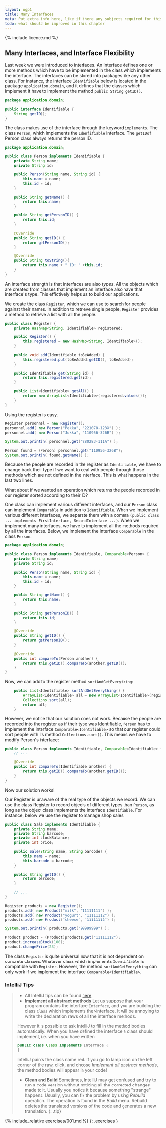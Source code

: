 ```yaml
---
layout: ogp1
title: Many Interfaces
meta: Put extra info here, like if there any subjects required for this subject
todo: what should be improved in this chapter
---
```

{% include licence.md %}

## Many Interfaces, and Interface Flexibility

Last week we were introduced to interfaces. An interface defines one or more methods which have to be implemented in the class which implements the interface. The interfaces can be stored into packages like any other class. For instance, the interface `Identifiable` below is located in the package `application.domain`, and it defines that the classes which implement it have to implement the method `public String getID()`.

```java
package application.domain;

public interface Identifiable {
    String getID();
}
```

The class makes use of the interface through the keyword `implements`. The class `Person`, which implements the `Idenfifiable` interface. The `getIDof` Person class always returns the person ID.

```java
package application.domain;

public class Person implements Identifiable {
    private String name;
    private String id;

    public Person(String name, String id) {
        this.name = name;
        this.id = id;
    }

    public String getName() {
        return this.name;
    }

    public String getPersonID() {
        return this.id;
    }

    @Override
    public String getID() {
        return getPersonID();
    }

    @Override
    public String toString(){
        return this.name + " ID: " +this.id;
    }
}
```

An interface strength is that interfaces are also *types*. All the objects which are created from classes that implement an interface also have that interface's type. This effictively helps us to build our applications.

We create the class `Register`, which we can use to search for people against their names. In addition to retrieve single people, `Register` provides a method to retrieve a list with all the people.

```java
public class Register {
    private HashMap<String, Identifiable> registered;

    public Register() {
        this.registered = new HashMap<String, Identifiable>();
    }

    public void add(Identifiable toBeAdded) {
        this.registered.put(toBeAdded.getID(), toBeAdded);
    }

    public Identifiable get(String id) {
        return this.registered.get(id);
    }

    public List<Identifiable> getAll() {
        return new ArrayList<Identifiable>(registered.values());
    }
}
```

Using the register is easy.

```java
Register personnel = new Register();
personnel.add( new Person("Pekka", "221078-123X") );
personnel.add( new Person("Jukka", "110956-326B") );

System.out.println( personnel.get("280283-111A") );

Person found = (Person) personnel.get("110956-326B");
System.out.println( found.getName() );
```

Because the people are recorded in the register as `Identifiable`, we have to change back their type if we want to deal with people through those methods which are not defined in the interface. This is what happens in the last two lines.

What about if we wanted an operation which returns the people recorded in our register sorted according to their ID?

One class can implement various different interfaces, and our `Person` class can implement `Comparable` in addition to `Identifiable`. When we implement various different interfaces, we separate them with a comma `(public class ... implements FirstInterface, SecondInterface ...)`. When we implement many interfaces, we have to implement all the methods required by all the interfaces. Below, we implement the interface `Comparable` in the class `Person`.

```java
package application.domain;

public class Person implements Identifiable, Comparable<Person> {
    private String name;
    private String id;

    public Person(String name, String id) {
        this.name = name;
        this.id = id;
    }

    public String getName() {
        return this.name;
    }

    public String getPersonID() {
        return this.id;
    }

    @Override
    public String getID() {
        return getPersonID();
    }

    @Override
    public int compareTo(Person another) {
        return this.getID().compareTo(another.getID());
    }
}
```

Now, we can add to the register method `sortAndGetEverything`:

```java
    public List<Identifiable> sortAndGetEverything() {
        ArrayList<Identifiable> all = new ArrayList<Identifiable>(registered.values());
        Collections.sort(all);
        return all;
    }
```

However, we notice that our solution does not work. Because the people are recorded into the register as if their type was Identifiable, `Person` has to implement the interface `Comparable<Identifiable>` so that our register could sort people with its method `Collections.sort()`. This means we have to modify Person's interface:

```java
public class Person implements Identifiable, Comparable<Identifiable> {
    // ...

    @Override
    public int compareTo(Identifiable another) {
        return this.getID().compareTo(another.getID());
    }
}
```

Now our solution works!

Our Register is unaware of the real type of the objects we record. We can use the class Register to record objects of different types than `Person`, as long as the object class implements the interface `Identifiable`. For instance, below we use the register to manage shop sales:

```java
public class Sale implements Identifiable {
    private String name;
    private String barcode;
    private int stockBalance;
    private int price;

    public Sale(String name, String barcode) {
        this.name = name;
        this.barcode = barcode;
    }

    public String getID() {
        return barcode;
    }

    // ...
}

Register products = new Register();
products.add( new Product("milk", "11111111") );
products.add( new Product("yogurt", "11111112") );
products.add( new Product("cheese", "11111113") );

System.out.println( products.get("99999999") );

Product product = (Product)products.get("11111112");
product.increaseStock(100);
product.changePrice(23);
```

The class `Register` is quite universal now that it is not dependent on concrete classes. Whatever class which implements `Identifiable` is compatible with `Register`. However, the method `sortAndGetEverything` can only work if we implement the interface `Comparable<Identifiable>`.

### IntelliJ Tips
>* All IntelliJ tips can be found [here](https://avansti.github.io/TI1.1-OGP0-OGP1-Lesmateriaal/intellij)
>* **Implement all abstract methods**
>Let us suppose that your program contains the interface `Interface`, and you are building the class `Class` which implements the>interface. It will be annoying to write the declaration raws of all the interface methods.
>
>However it is possible to ask IntelliJ to fill in the method bodies automatically. When you have defined the interface a class should implement, i.e. when you have written
>
>```java
>public class Class implements Interface {
>}
>```
>
>IntelliJ paints the class name red. If you go to lamp icon on the left corner of the raw, click, and choose *Implement all abstract methods*, the method bodies will appear in your code!
>* **Clean and Build**
>Sometimes, IntelliJ may get confused and try to run a code version without noticing all the corrected changes made to it. Usually  you notice it because something "strange" happens. Usually, you can fix the problem by using *Rebuild* operation. The operation is found in the *Build* menu. Rebuild deletes the translated versions of the code and generates a new translation.
>{: .tip}

{% include_relative exercises/001.md %}
{: .exercises }
